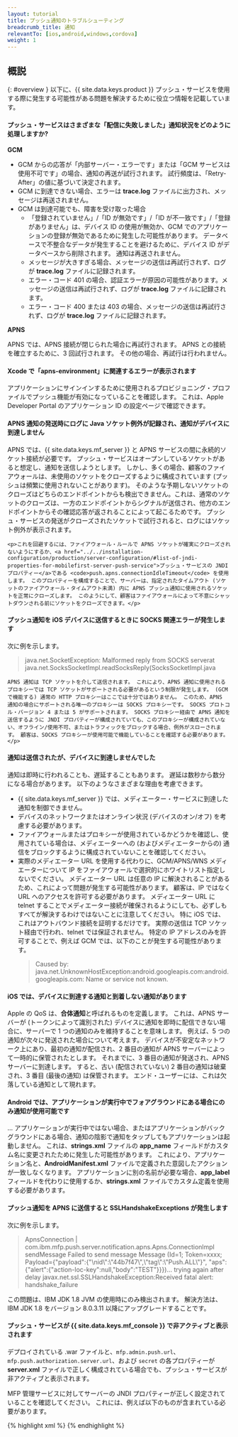 ```yaml
---
layout: tutorial
title: プッシュ通知のトラブルシューティング
breadcrumb_title: 通知
relevantTo: [ios,android,windows,cordova]
weight: 1
---
```

<!-- NLS_CHARSET=UTF-8 -->
## 概説
{: #overview }
以下に、{{ site.data.keys.product }} プッシュ・サービスを使用する際に発生する可能性がある問題を解決するために役立つ情報を記載しています。

<div class="panel panel-default">
  <div class="panel-heading"><h4>プッシュ・サービスはさまざまな「配信に失敗しました」通知状況をどのように処理しますか?</h4></div>
  <div class="panel-body">
    <b>GCM</b><br/>
    <ul>
        <li>GCM からの応答が「内部サーバー・エラーです」または「GCM サービスは使用不可です」の場合、通知の再送が試行されます。 試行頻度は、「Retry-After」の値に基づいて決定されます。</li>
        <li>GCM に到達できない場合、エラーは <b>trace.log</b> ファイルに出力され、メッセージは再送されません。</li>
        <li>GCM は到達可能でも、障害を受け取った場合
            <ul>
                <li>「登録されていません」/「ID が無効です」/「ID が不一致です」/「登録がありません」は、デバイス ID の使用が無効か、GCM でのアプリケーションの登録が無効であるために発生した可能性があります。 データベースで不整合なデータが発生することを避けるために、デバイス ID がデータベースから削除されます。 通知は再送されません。</li>
                <li>メッセージが大きすぎる場合、メッセージの送信は再試行されず、ログが <b>trace.log</b> ファイルに記録されます。</li>
                <li>エラー・コード 401 の場合、認証エラーが原因の可能性があります。メッセージの送信は再試行されず、ログが <b>trace.log</b> ファイルに記録されます。</li>
                <li>エラー・コード 400 または 403 の場合、メッセージの送信は再試行されず、ログが <b>trace.log</b> ファイルに記録されます。</li>
            </ul>
        </li>
    </ul>
    <b>APNS</b><br/>
    <p>APNS では、APNS 接続が閉じられた場合に再試行されます。 APNS との接続を確立するために、3 回試行されます。 その他の場合、再試行は行われません。</p>
  </div>
</div>

<div class="panel panel-default">
  <div class="panel-heading"><h4>Xcode で「apns-environment」に関連するエラーが表示されます</h4></div>
  <div class="panel-body">
    <p>アプリケーションにサインインするために使用されるプロビジョニング・プロファイルでプッシュ機能が有効になっていることを確認します。 これは、Apple Developer Portal のアプリケーション ID の設定ページで確認できます。</p>
  </div>
</div>

<div class="panel panel-default">
  <div class="panel-heading"><h4>APNS 通知の発送時にログに Java ソケット例外が記録され、通知がデバイスに到達しません</h4></div>
  <div class="panel-body">
    <p>APNS では、{{ site.data.keys.mf_server }} と APNS サービスの間に永続的ソケット接続が必要です。 プッシュ・サービスはオープンしているソケットがあると想定し、通知を送信しようとします。 しかし、多くの場合、顧客のファイアウォールは、未使用のソケットをクローズするように構成されています (プッシュは頻繁に使用されないことがあります)。 そのような予期しないソケットのクローズはどちらのエンドポイントからも検出できません。これは、通常のソケットのクローズは、一方のエンドポイントからシグナルが送信され、他方のエンドポイントからその確認応答が返されることによって起こるためです。 プッシュ・サービスの発送がクローズされたソケットで試行されると、ログにはソケット例外が表示されます。</p>
    
    <p>これを回避するには、ファイアウォール・ルールで APNS ソケットが確実にクローズされないようにするか、<a href="../../installation-configuration/production/server-configuration/#list-of-jndi-properties-for-mobilefirst-server-push-service">プッシュ・サービスの JNDI プロパティー</a>である <code>push.apns.connectionIdleTimeout</code> を使用します。 このプロパティーを構成することで、サーバーは、指定されたタイムアウト (ソケットのファイアウォール・タイムアウト未満) 内に APNS プッシュ通知に使用されるソケットを正常にクローズします。 このようにして、顧客はファイアウォールによって不意にシャットダウンされる前にソケットをクローズできます。</p>
  </div>
</div>

<div class="panel panel-default">
  <div class="panel-heading"><h4>プッシュ通知を iOS デバイスに送信するときに SOCKS 関連エラーが発生します</h4></div>
  <div class="panel-body">
    <p>次に例を示します。 <blockquote>java.net.SocketException: Malformed reply from SOCKS serverat java.net.SocksSocketImpl.readSocksReply(SocksSocketImpl.java</blockquote>
    
    APNS 通知は TCP ソケットを介して送信されます。 これにより、APNS 通知に使用されるプロキシーでは TCP ソケットがサポートされる必要があるという制限が発生します。 (GCM で機能する) 通常の HTTP プロキシーはここでは十分ではありません。 このため、APNS 通知の場合にサポートされる唯一のプロキシーは SOCKS プロキシーです。 SOCKS プロトコル・バージョン 4 または 5 がサポートされます。 SOCKS プロキシー経由で APNS 通知を送信するように JNDI プロパティーが構成されていても、このプロキシーが構成されていない、オフライン/使用不可、またはトラフィックをブロックする場合、例外がスローされます。 顧客は、SOCKS プロキシーが使用可能で機能していることを確認する必要があります。</p>
  </div>
</div>

<div class="panel panel-default">
  <div class="panel-heading"><h4>通知は送信されたが、デバイスに到達しませんでした</h4></div>
  <div class="panel-body">
    <p>通知は即時に行われることも、遅延することもあります。 遅延は数秒から数分になる場合があります。 以下のようなさまざまな理由を考慮できます。</p>
    <ul>
        <li>{{ site.data.keys.mf_server }} では、メディエーター・サービスに到達した通知を制御できません。</li>
        <li>デバイスのネットワークまたはオンライン状況 (デバイスのオン/オフ) を考慮する必要があります。</li>
        <li>ファイアウォールまたはプロキシーが使用されているかどうかを確認し、使用されている場合は、メディエーターへの (およびメディエーターからの) 通信をブロックするように構成されていないことを確認してください。</li>
        <li>実際のメディエーター URL を使用する代わりに、GCM/APNS/WNS メディエーターについて IP をファイアウォールで選択的にホワイトリスト指定しないでください。 メディエーター URL は任意の IP に解決されることがあるため、これによって問題が発生する可能性があります。 顧客は、IP ではなく URL へのアクセスを許可する必要があります。 メディエーター URL に telnet することでメディエーター接続が確保されるようにしても、必ずしもすべてが解決するわけではないことに注意してください。 特に iOS では、これはアウトバウンド接続を証明するだけです。 実際の送信は TCP ソケット経由で行われ、telnet では保証されません。 特定の IP アドレスのみを許可することで、例えば GCM では、以下のことが発生する可能性があります。 <blockquote>Caused by: java.net.UnknownHostException:android.googleapis.com:android.googleapis.com: Name or service not known.</blockquote></li>
    </ul>
  </div>
</div>

<div class="panel panel-default">
  <div class="panel-heading"><h4>iOS では、デバイスに到達する通知と到着しない通知があります</h4></div>
  <div class="panel-body">
    <p>Apple の QoS は、<b>合体通知</b>と呼ばれるものを定義します。 これは、APNS サーバーが (トークンによって識別された) デバイスに通知を即時に配信できない場合に、サーバーで 1 つの通知のみを維持することを意味します。 例えば、5 つの通知が次々に発送された場合について考えます。 デバイスが不安定なネットワーク上にあり、最初の通知が配信され、2 番目の通知が APNS サーバーによって一時的に保管されたとします。 それまでに、3 番目の通知が発送され、APNS サーバーに到達します。 すると、古い (配信されていない) 2 番目の通知は破棄され、3 番目 (最後の通知) は保管されます。 エンド・ユーザーには、これは欠落している通知として現れます。</p>
  </div>
</div>

<div class="panel panel-default">
  <div class="panel-heading"><h4>Android では、アプリケーションが実行中でフォアグラウンドにある場合にのみ通知が使用可能です</h4></div>
  <div class="panel-body">
    <p>... アプリケーションが実行中ではない場合、またはアプリケーションがバックグラウンドにある場合、通知の陰影で通知をタップしてもアプリケーションは起動しません。 これは、<b>strings.xml</b> ファイルの <b>app_name</b> フィールドがカスタム名に変更されたために発生した可能性があります。 これにより、アプリケーション名と、<b>AndroidManifest.xml</b> ファイルで定義された意図したアクションが一致しなくなります。  アプリケーションに別の名前が必要な場合、<b>app_label</b> フィールドを代わりに使用するか、<b>strings.xml</b> ファイルでカスタム定義を使用する必要があります。</p>
  </div>
</div>


<div class="panel panel-default">
  <div class="panel-heading"><h4>プッシュ通知を APNS に送信すると SSLHandshakeExceptions が発生します</h4></div>
  <div class="panel-body">
  <p>次に例を示します。</p> <blockquote>ApnsConnection | com.ibm.mfp.push.server.notification.apns.Apns.Connectionlmpl sendMessage Failed to send message Message (Id=1;  Token=xxxx; Payload={"payload":{"\nid\":\"44b7f47\",\"tag\":\"Push.ALL\"}", "aps":{"alert":{"action-loc-key":null,"body":"TEST"}}})... trying again after delay javax.net.ssl.SSLHandshakeException:Received fatal alert: handshake_failure</blockquote>
<p>この問題は、IBM JDK 1.8 JVM の使用時にのみ検出されます。 解決方法は、IBM JDK 1.8 をバージョン 8.0.3.11 以降にアップグレードすることです。</p>
  </div>
</div>

<div class="panel panel-default">
  <div class="panel-heading"><h4>プッシュ・サービスが {{ site.data.keys.mf_console }} で非アクティブと表示されます</h4></div>
  <div class="panel-body">
    <p>デプロイされている .war ファイルと、<code>mfp.admin.push.url</code>、<code>mfp.push.authorization.server.url</code>、および <code>secret</code> の各プロパティーが <b>server.xml</b> ファイルで正しく構成されている場合でも、プッシュ・サービスが非アクティブと表示されます。</p>
    <p>MFP 管理サービスに対してサーバーの JNDI プロパティーが正しく設定されていることを確認してください。 これには、例えば以下のものが含まれている必要があります。</p>

{% highlight xml %}
<jndiEntry jndiName="mfpadmin/mfp.admin.push.url" value='"http://localhost:9080/imfpush"'/>
<jndiEntry jndiName="mfpadmin/mfp.admin.authorization.server.url" value='"http://localhost:9080/mfp"'/>
<jndiEntry jndiName="mfpadmin/mfp.push.authorization.client.id" value='"push-client-id"'/>
<jndiEntry jndiName="mfpadmin/mfp.push.authorization.client.secret" value='"pushSecret"'/>
<jndiEntry jndiName="mfpadmin/mfp.admin.authorization.client.id" value='"admin-client-id"'/>
<jndiEntry jndiName="mfpadmin/mfp.admin.authorization.client.secret" value='"adminSecret"'/>
<jndiEntry jndiName="mfpadmin/mfp.config.service.password" value='"{xor}DCs+LStubWw="'/>
<jndiEntry jndiName="mfpadmin/mfp.config.service.user" value='"configUser"'/>
{% endhighlight %}
  </div>
</div>
